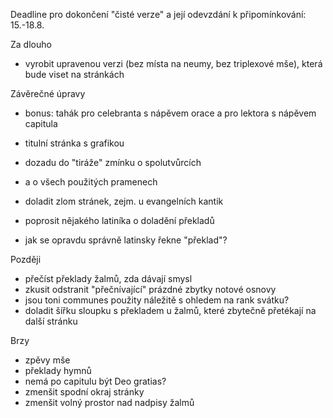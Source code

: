 Deadline pro dokončení "čisté verze" a její odevzdání k připomínkování: 15.-18.8.

Za dlouho

* vyrobit upravenou verzi (bez místa na neumy, bez triplexové mše), 
  která bude viset na stránkách

Závěrečné úpravy

* bonus: tahák pro celebranta s nápěvem orace a pro lektora
  s nápěvem capitula

* titulní stránka s grafikou
* dozadu do "tiráže" zmínku o spolutvůrcích
* a o všech použitých pramenech
* doladit zlom stránek, zejm. u evangelních kantik
* poprosit nějakého latiníka o doladění překladů
* jak se opravdu správně latinsky řekne "překlad"?

Později

* přečíst překlady žalmů, zda dávají smysl
* zkusit odstranit "přečnívající" prázdné zbytky notové osnovy
* jsou toni communes použity náležitě s ohledem na rank svátku?
* doladit šířku sloupku s překladem u žalmů, které zbytečně přetékají
  na další stránku


Brzy

* zpěvy mše
* překlady hymnů
* nemá po capitulu být Deo gratias?
* zmenšit spodní okraj stránky
* zmenšit volný prostor nad nadpisy žalmů
